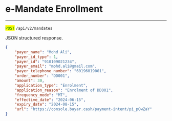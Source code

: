 # e-Mandate Enrollment

***

<mark style="color:green;">`POST`</mark> `/api/v2/mandates`



JSON structured response.



```json
{
    "payer_name": "Mohd Ali",
    "payer_id_type": 1,
    "payer_id": "910109021234",
    "payer_email": "mohd.ali@gmail.com",
    "payer_telephone_number": "60196019001",
    "order_number": "DD001",
    "amount": 30,
    "application_type": "Enrolment",
    "application_reason": "Enrolment of DD001",
    "frequency_mode": "MT",
    "effective_date": "2024-06-15",
    "expiry_date": "2024-08-15",
    "url": "https://console.bayar.cash/payment-intent/pi_pGwZaY"
}
```

